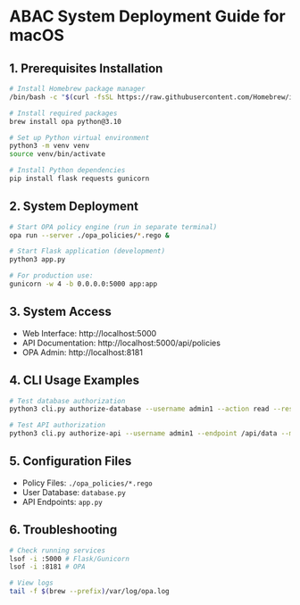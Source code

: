 # ABAC System Deployment Guide for macOS

## 1. Prerequisites Installation

```bash
# Install Homebrew package manager
/bin/bash -c "$(curl -fsSL https://raw.githubusercontent.com/Homebrew/install/HEAD/install.sh)"

# Install required packages
brew install opa python@3.10

# Set up Python virtual environment
python3 -m venv venv
source venv/bin/activate

# Install Python dependencies
pip install flask requests gunicorn
```

## 2. System Deployment

```bash
# Start OPA policy engine (run in separate terminal)
opa run --server ./opa_policies/*.rego &

# Start Flask application (development)
python3 app.py

# For production use:
gunicorn -w 4 -b 0.0.0.0:5000 app:app
```

## 3. System Access

- Web Interface: http://localhost:5000
- API Documentation: http://localhost:5000/api/policies
- OPA Admin: http://localhost:8181

## 4. CLI Usage Examples

```bash
# Test database authorization
python3 cli.py authorize-database --username admin1 --action read --resource financial_records

# Test API authorization  
python3 cli.py authorize-api --username admin1 --endpoint /api/data --method GET
```

## 5. Configuration Files

- Policy Files: `./opa_policies/*.rego`
- User Database: `database.py`
- API Endpoints: `app.py`

## 6. Troubleshooting

```bash
# Check running services
lsof -i :5000 # Flask/Gunicorn
lsof -i :8181 # OPA

# View logs
tail -f $(brew --prefix)/var/log/opa.log